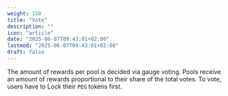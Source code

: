 ```yaml
---
weight: 150
title: "Vote"
description: ""
icon: "article"
date: "2025-06-07T09:43:01+02:00"
lastmod: "2025-06-07T09:43:01+02:00"
draft: false
---
```


The amount of rewards per pool is decided via gauge voting. Pools receive an amount of rewards proportional to their share of the total votes. To vote, users have to Lock their `PEG` tokens first.
